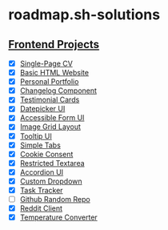 # roadmap.sh-solutions

## [Frontend Projects](https://roadmap.sh/frontend)

- [x] [Single-Page CV](https://roadmap.sh/projects/single-page-cv)
- [x] [Basic HTML Website](https://roadmap.sh/projects/basic-html-website)
- [x] [Personal Portfolio](https://roadmap.sh/projects/portfolio-website)
- [x] [Changelog Component](https://roadmap.sh/projects/changelog-component)
- [x] [Testimonial Cards](https://roadmap.sh/projects/testimonial-cards)
- [x] [Datepicker UI](https://roadmap.sh/projects/datepicker-ui)
- [x] [Accessible Form UI](https://roadmap.sh/projects/accessible-form-ui)
- [x] [Image Grid Layout](https://roadmap.sh/projects/image-grid)
- [x] [Tooltip UI](https://roadmap.sh/projects/tooltip-ui)
- [x] [Simple Tabs](https://roadmap.sh/projects/simple-tabs)
- [x] [Cookie Consent](https://roadmap.sh/projects/cookie-consent)
- [x] [Restricted Textarea](https://roadmap.sh/projects/restricted-textarea)
- [x] [Accordion UI](https://roadmap.sh/projects/accordion)
- [x] [Custom Dropdown](https://roadmap.sh/projects/custom-dropdown)
- [x] [Task Tracker](https://roadmap.sh/projects/task-tracker-js)
- [ ] [Github Random Repo](https://roadmap.sh/projects/github-random-repo)
- [x] [Reddit Client](https://roadmap.sh/projects/reddit-client)
- [x] [Temperature Converter](https://roadmap.sh/projects/temperature-converter)
